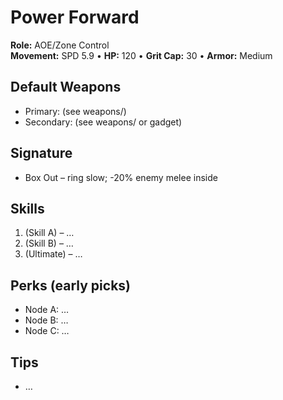 # Power Forward
**Role:** AOE/Zone Control  
**Movement:** SPD 5.9 • **HP:** 120 • **Grit Cap:** 30 • **Armor:** Medium

## Default Weapons
- Primary: (see weapons/)
- Secondary: (see weapons/ or gadget)

## Signature
- Box Out – ring slow; -20% enemy melee inside

## Skills
1. (Skill A) – …
2. (Skill B) – …
3. (Ultimate) – …

## Perks (early picks)
- Node A: …
- Node B: …
- Node C: …

## Tips
- …
